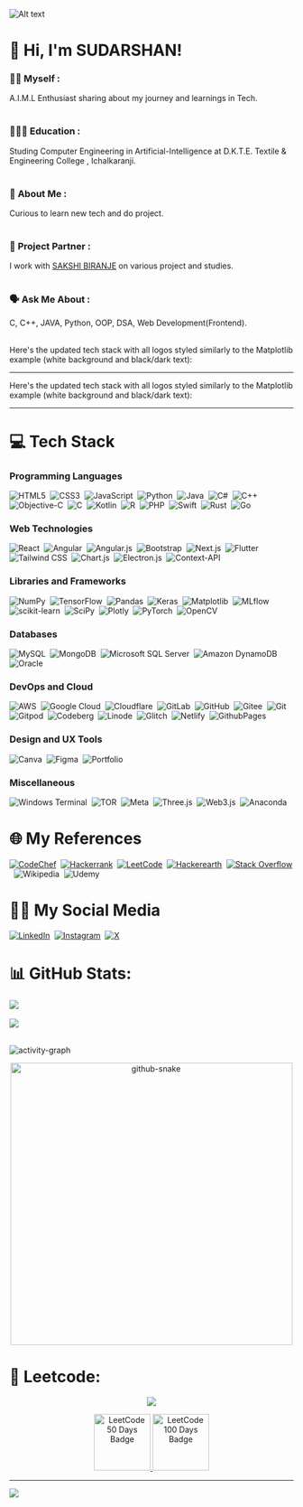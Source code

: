 ![Alt text](https://user-images.githubusercontent.com/90236635/232446433-d5540fa2-fe28-4bb8-b929-cdb51fe61336.gif)
# 👋 Hi, I'm SUDARSHAN!
<!--If anyone trys to copy this code it will turn out to be very bad for you-->
### 👩‍💼 **Myself :**<br/>
A.I.M.L Enthusiast sharing about my journey and learnings in Tech.<br/><br/>
<!--SPRX77-->
### 👩🏻‍💻 **Education :**<br>
Studing Computer Engineering in Artificial-Intelligence at D.K.T.E. Textile & Engineering College , Ichalkaranji.<br/><br/>
<!--SPRX77-->
### 🧠 **About Me :**<br>
Curious to learn new tech and do project.<br/><br/>
<!--SPRX77-->
### 👫 **Project Partner :**<br>
I work with [SAKSHI BIRANJE](https://github.com/SakshiBiranje) on various project and studies.<br/><br/>
<!--SPRX77-->
### 🗣️ **Ask Me About :**<br/>
C, C++, JAVA, Python, OOP, DSA, Web Development(Frontend). <br/><br/>
<!--SPRX77-->
Here's the updated tech stack with all logos styled similarly to the Matplotlib example (white background and black/dark text):

---

Here's the updated tech stack with all logos styled similarly to the Matplotlib example (white background and black/dark text):

---
# 💻 Tech Stack
### **Programming Languages**
![HTML5](https://img.shields.io/badge/HTML5-%23ffffff?style=flat&logo=html5&logoColor=black)&nbsp;
![CSS3](https://img.shields.io/badge/CSS3-%23ffffff?style=flat&logo=css3&logoColor=black)&nbsp;
![JavaScript](https://img.shields.io/badge/JavaScript-%23ffffff?style=flat&logo=javascript&logoColor=black)&nbsp;
![Python](https://img.shields.io/badge/Python-%23ffffff?style=flat&logo=python&logoColor=black)&nbsp;
![Java](https://img.shields.io/badge/Java-%23ffffff?style=flat&logo=openjdk&logoColor=black)&nbsp;
![C#](https://img.shields.io/badge/C%23-%23ffffff?style=flat&logo=csharp&logoColor=black)&nbsp;
![C++](https://img.shields.io/badge/C%2B%2B-%23ffffff?style=flat&logo=c%2B%2B&logoColor=black)&nbsp;
![Objective-C](https://img.shields.io/badge/Objective--C-%23ffffff?style=flat&logo=apple&logoColor=black)&nbsp;
![C](https://img.shields.io/badge/C-%23ffffff?style=flat&logo=c&logoColor=black)&nbsp;
![Kotlin](https://img.shields.io/badge/Kotlin-%23ffffff?style=flat&logo=kotlin&logoColor=black)&nbsp;
![R](https://img.shields.io/badge/R-%23ffffff?style=flat&logo=r&logoColor=black)&nbsp;
![PHP](https://img.shields.io/badge/PHP-%23ffffff?style=flat&logo=php&logoColor=black)&nbsp;
![Swift](https://img.shields.io/badge/Swift-%23ffffff?style=flat&logo=swift&logoColor=black)&nbsp;
![Rust](https://img.shields.io/badge/Rust-%23ffffff?style=flat&logo=rust&logoColor=black)&nbsp;
![Go](https://img.shields.io/badge/Go-%23ffffff?style=flat&logo=go&logoColor=black)&nbsp;

### **Web Technologies**
![React](https://img.shields.io/badge/React-%23ffffff?style=flat&logo=react&logoColor=black)&nbsp;
![Angular](https://img.shields.io/badge/Angular-%23ffffff?style=flat&logo=angular&logoColor=black)&nbsp;
![Angular.js](https://img.shields.io/badge/Angular.js-%23ffffff?style=flat&logo=angularjs&logoColor=black)&nbsp;
![Bootstrap](https://img.shields.io/badge/Bootstrap-%23ffffff?style=flat&logo=bootstrap&logoColor=black)&nbsp;
![Next.js](https://img.shields.io/badge/Next.js-%23ffffff?style=flat&logo=nextdotjs&logoColor=black)&nbsp;
![Flutter](https://img.shields.io/badge/Flutter-%23ffffff?style=flat&logo=Flutter&logoColor=black)&nbsp;
![Tailwind CSS](https://img.shields.io/badge/Tailwind%20CSS-%23ffffff?style=flat&logo=tailwind-css&logoColor=black)&nbsp;
![Chart.js](https://img.shields.io/badge/Chart.js-%23ffffff?style=flat&logo=chart.js&logoColor=black)&nbsp;
![Electron.js](https://img.shields.io/badge/Electron-%23ffffff?style=flat&logo=Electron&logoColor=black)&nbsp;
![Context-API](https://img.shields.io/badge/Context--API-%23ffffff?style=flat&logo=react&logoColor=black)&nbsp;

### **Libraries and Frameworks**
![NumPy](https://img.shields.io/badge/NumPy-%23ffffff?style=flat&logo=numpy&logoColor=black)&nbsp;
![TensorFlow](https://img.shields.io/badge/TensorFlow-%23ffffff?style=flat&logo=TensorFlow&logoColor=black)&nbsp;
![Pandas](https://img.shields.io/badge/Pandas-%23ffffff?style=flat&logo=pandas&logoColor=black)&nbsp;
![Keras](https://img.shields.io/badge/Keras-%23ffffff?style=flat&logo=Keras&logoColor=black)&nbsp;
![Matplotlib](https://img.shields.io/badge/Matplotlib-%23ffffff?style=flat&logo=Matplotlib&logoColor=black)&nbsp;
![MLflow](https://img.shields.io/badge/MLflow-%23ffffff?style=flat&logo=numpy&logoColor=black)&nbsp;
![scikit-learn](https://img.shields.io/badge/scikit--learn-%23ffffff?style=flat&logo=scikit-learn&logoColor=black)&nbsp;
![SciPy](https://img.shields.io/badge/SciPy-%23ffffff?style=flat&logo=scipy&logoColor=black)&nbsp;
![Plotly](https://img.shields.io/badge/Plotly-%23ffffff?style=flat&logo=plotly&logoColor=black)&nbsp;
![PyTorch](https://img.shields.io/badge/PyTorch-%23ffffff?style=flat&logo=PyTorch&logoColor=black)&nbsp;
![OpenCV](https://img.shields.io/badge/OpenCV-%23ffffff?style=flat&logo=opencv&logoColor=black)&nbsp;

### **Databases**
![MySQL](https://img.shields.io/badge/MySQL-%23ffffff?style=flat&logo=mysql&logoColor=black)&nbsp;
![MongoDB](https://img.shields.io/badge/MongoDB-%23ffffff?style=flat&logo=mongodb&logoColor=black)&nbsp;
![Microsoft SQL Server](https://img.shields.io/badge/Microsoft%20SQL%20Server-%23ffffff?style=flat&logo=microsoft-sql-server&logoColor=black)&nbsp;
![Amazon DynamoDB](https://img.shields.io/badge/Amazon%20DynamoDB-%23ffffff?style=flat&logo=amazon-dynamodb&logoColor=black)&nbsp;
![Oracle](https://img.shields.io/badge/Oracle-%23ffffff?style=flat&logo=oracle&logoColor=black)&nbsp;

### **DevOps and Cloud**
![AWS](https://img.shields.io/badge/AWS-%23ffffff?style=flat&logo=amazon-aws&logoColor=black)&nbsp;
![Google Cloud](https://img.shields.io/badge/Google%20Cloud-%23ffffff?style=flat&logo=google-cloud&logoColor=black)&nbsp;
![Cloudflare](https://img.shields.io/badge/Cloudflare-%23ffffff?style=flat&logo=cloudflare&logoColor=black)&nbsp;
![GitLab](https://img.shields.io/badge/GitLab-%23ffffff?style=flat&logo=gitlab&logoColor=black)&nbsp;
![GitHub](https://img.shields.io/badge/GitHub-%23ffffff?style=flat&logo=github&logoColor=black)&nbsp;
![Gitee](https://img.shields.io/badge/Gitee-%23ffffff?style=flat&logo=gitee&logoColor=black)&nbsp;
![Git](https://img.shields.io/badge/Git-%23ffffff?style=flat&logo=git&logoColor=black)&nbsp;
![Gitpod](https://img.shields.io/badge/Gitpod-%23ffffff?style=flat&logo=gitpod&logoColor=black)&nbsp;
![Codeberg](https://img.shields.io/badge/Codeberg-%23ffffff?style=flat&logo=Codeberg&logoColor=black)&nbsp;
![Linode](https://img.shields.io/badge/Linode-%23ffffff?style=flat&logo=linode&logoColor=black)&nbsp;
![Glitch](https://img.shields.io/badge/Glitch-%23ffffff?style=flat&logo=glitch&logoColor=black)&nbsp;
![Netlify](https://img.shields.io/badge/Netlify-%23ffffff?style=flat&logo=netlify&logoColor=black)&nbsp;
![GithubPages](https://img.shields.io/badge/Github%20Pages-%23ffffff?style=flat&logo=github&logoColor=black)&nbsp;

### **Design and UX Tools**
![Canva](https://img.shields.io/badge/Canva-%23ffffff?style=flat&logo=Canva&logoColor=black)&nbsp;
![Figma](https://img.shields.io/badge/Figma-%23ffffff?style=flat&logo=figma&logoColor=black)&nbsp;
![Portfolio](https://img.shields.io/badge/Portfolio-%23ffffff?style=flat&logo=portfolio&logoColor=black)&nbsp;

### **Miscellaneous**
![Windows Terminal](https://img.shields.io/badge/Windows%20Terminal-%23ffffff?style=flat&logo=windows-terminal&logoColor=black)&nbsp;
![TOR](https://img.shields.io/badge/TOR-%23ffffff?style=flat&logo=tor&logoColor=black)&nbsp;
![Meta](https://img.shields.io/badge/Meta-%23ffffff?style=flat&logo=facebook&logoColor=black)&nbsp;
![Three.js](https://img.shields.io/badge/Three.js-%23ffffff?style=flat&logo=three.js&logoColor=black)&nbsp;
![Web3.js](https://img.shields.io/badge/Web3.js-%23ffffff?style=flat&logo=web3.js&logoColor=black)&nbsp;
![Anaconda](https://img.shields.io/badge/Anaconda-%23ffffff?style=flat&logo=anaconda&logoColor=black)&nbsp;

# 🌐 My References 
[![CodeChef](https://img.shields.io/badge/CodeChef-%23ffffff?style=flat&logo=CodeChef&logoColor=black)](https://www.codechef.com/users/SakshiBiranje)&nbsp;
[![Hackerrank](https://img.shields.io/badge/Hackerrank-%23ffffff?style=flat&logo=HackerRank&logoColor=black)](https://www.hackerrank.com/profile/sakshibiranje711)&nbsp;
[![LeetCode](https://img.shields.io/badge/LeetCode-%23ffffff?style=flat&logo=LeetCode&logoColor=black)](https://leetcode.com/u/sakshibiranje/)&nbsp;
[![Hackerearth](https://img.shields.io/badge/HackerEarth-%23ffffff?style=flat&logo=HackerEarth&logoColor=black)](https://www.https://www.hackerearth.com/@sakshi3150)&nbsp;
[![Stack Overflow](https://img.shields.io/badge/Stack_Overflow-%23ffffff?style=flat&logo=stack-overflow&logoColor=black)](https://https://stackoverflow.com/users/25054616/sakshi-santosh-biranje)&nbsp;
![Wikipedia](https://img.shields.io/badge/Wikipedia-%23ffffff?style=flat&logo=wikipedia&logoColor=black)&nbsp;
![Udemy](https://img.shields.io/badge/Udemy-%23ffffff?style=flat&logo=Udemy&logoColor=black)&nbsp;

# 👩‍💼 My Social Media 
[![LinkedIn](https://img.shields.io/badge/linkedin-%23ffffff?style=flat&logo=linkedin&logoColor=black)](https://www.linkedin.com/in/sakshi-biranje/)&nbsp;
[![Instagram](https://img.shields.io/badge/Instagram-%23ffffff?style=flat&logo=Instagram&logoColor=black)](https://www.instagram.com/sakshi_biranje_1)&nbsp;
[![X](https://img.shields.io/badge/X-%23ffffff?style=flat&logo=X&logoColor=black)](https://twitter.com/SakshiBiranje)&nbsp;

# 📊 GitHub Stats:
![](https://github-readme-stats.vercel.app/api?username=SUDARSHANJADHAV2&theme=dark&hide_border=false&include_all_commits=false&count_private=false)<br/><br/>
![](https://github-readme-streak-stats.herokuapp.com/?user=SUDARSHANJADHAV2&theme=dark&hide_border=false)<br/><br/>
<!--SPRX77-->
<!--SPRX77-->
 <!-- <tr>
      <td align="center">
        <img src= "https://github-profile-summary-cards.vercel.app/api/cards/productive-time?username=SakshiBiranje&theme=gruvbox&hide_border=true"/>
    </td>
  </tr>
 <tr>
     <td colspan="2" align="center">
      <img src="https://github-profile-summary-cards.vercel.app/api/cards/profile-details?username=SakshiBiranje&theme=2077&hide_border=true"/>
    </td>
  </tr>
  -->
![activity-graph](https://github-readme-activity-graph.vercel.app/graph?username=SUDARSHANJADHAV2&bg_color=000000&color=ffffff&line=ffa500&point=ffffff&area=true&hide_border=true)
<!--<picture>
  <img align="center" alt="github-snake" src="https://github.com/SakshiBiranje/SakshiBiranje/blob/output/github-contribution-grid-snake-dark.svg" />
</picture>-->
<div align="center">
  <img align="center" alt="github-snake" src="./profile-3d-contrib/profile-night-green.svg" height="500" />
</div>
<!-- <img src="https://github-readme-stats.vercel.app/api/tech-fear?username=SakshiBiranje"/> -->

# 🦾 Leetcode:
<p align="center">
  <img  align=top flex-grow=1 src="https://leetcard.jacoblin.cool/SUDARSHANJADHAV2?theme=dark&font=Rubik&ext=heatmap" />  
</p>
<p align="center">
  <a href="https://leetcode.com/u/SUDARSHANJADHAV2/" rel="nofollow">
    <img src="https://assets.leetcode.com/static_assets/marketing/2024-50.gif" height="100" alt="LeetCode 50 Days Badge">
  </a>
  <a href="https://leetcode.com/u/SUDARSHANJADHAV2/" rel="nofollow">
    <img src="https://assets.leetcode.com/static_assets/marketing/2024-100.gif" height="100" alt="LeetCode 100 Days Badge">
  </a>
</p>


---
[![](https://visitcount.itsvg.in/api?id=SakshiBiranje&icon=0&color=0)](https://visitcount.itsvg.in)
